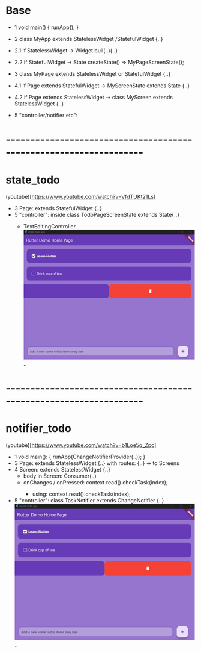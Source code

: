 # Base
- 1 void main() {  runApp(); }
- 2 class MyApp extends StatelessWidget /StatefulWidget {..}
- 2.1 if StatelessWidget -> Widget buil(..){..}
- 2.2 if StatefulWidget ->  State<MyPage> createState() => MyPageScreenState();

- 3 class MyPage extends StatelessWidget or StatefulWidget {..}
- 4.1 if Page extends StatefulWidget -> MyScreenState extends State<MyPage> {..}
- 4.2 if Page extends StatelessWidget -> class MyScreen extends StatelessWidget {..}

- 5 "controller/notifier etc":

# ------------------------------------------------------------------

# state_todo
(youtube)[https://www.youtube.com/watch?v=VfdTUKt21Ls]

- 3 Page: extends StatefulWidget {..}
- 5 "controller": inside class TodoPageScreenState extends State<TodoPage>{..}
    - TextEditingController
![screen_search](img/simple_todo.jpg)
..

# ------------------------------------------------------------------

# notifier_todo
(youtube)[https://www.youtube.com/watch?v=b1Loe5q_Zpc]

- 1 void main(): { runApp(ChangeNotifierProvider(..)); }
- 3 Page: extends StatelessWidget {..} with routes: {..} -> to Screens
- 4 Screen: extends StatelessWidget {..}
    - body in Screen: Consumer<TaskNotifier>(..)
    - onChanges / onPressed: context.read<TaskNotifier>().checkTask(index);
        - using: context.read<TaskNotifier>().checkTask(index);
- 5 "controller": class TaskNotifier extends ChangeNotifier {..}
![screen_search](img/state_todo.jpg)
..



